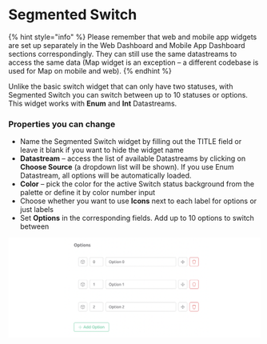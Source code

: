 # Segmented Switch

{% hint style="info" %}
Please remember that web and mobile app widgets are set up separately in the Web Dashboard and Mobile App Dashboard sections correspondingly. They can still use the same datastreams to access the same data (Map widget is an exception – a different codebase is used for Map on mobile and web).
{% endhint %}

Unlike the basic switch widget that can only have two statuses, with Segmented Switch you can  switch between up to 10 statuses or options. This widget works with **Enum** and **Int** Datastreams.

### Properties you can change

* Name the Segmented Switch widget by filling out the TITLE field or leave it blank if you want to hide the widget name&#x20;
* **Datastream** – access the list of available Datastreams by clicking on **Choose Source** (a dropdown list will be shown). If you use Enum Datastream, all options will be automatically loaded.
* **Color** – pick the color for the active Switch status background from the palette or define it by color number input
* Choose whether you want to use **Icons** next to each label for options or just labels
* Set **Options** in the corresponding fields. Add up to 10 options to switch between

![](../../.gitbook/assets/options.png)

